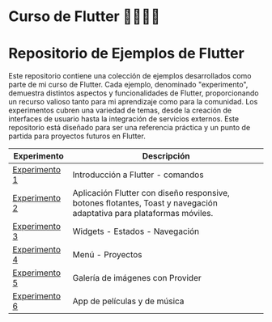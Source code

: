 # Curso de Flutter 👨🏻‍💻📱

# Repositorio de Ejemplos de Flutter

Este repositorio contiene una colección de ejemplos desarrollados como parte de mi curso de Flutter. Cada ejemplo, denominado "experimento", demuestra distintos aspectos y funcionalidades de Flutter, proporcionando un recurso valioso tanto para mi aprendizaje como para la comunidad. Los experimentos cubren una variedad de temas, desde la creación de interfaces de usuario hasta la integración de servicios externos. Este repositorio está diseñado para ser una referencia práctica y un punto de partida para proyectos futuros en Flutter.


| Experimento       | Descripción                                         |
|-------------------|-----------------------------------------------------|
| [Experimento 1 ](https://github.com/german-rs/aleteo/tree/main/experimento1)    | Introducción a Flutter - comandos                     |
| [Experimento 2 ](https://github.com/german-rs/aleteo/tree/main/experimento2)    | Aplicación Flutter con diseño responsive, botones flotantes, Toast y navegación adaptativa para plataformas móviles.                     |
| [Experimento 3 ](https://github.com/german-rs/aleteo/tree/main/experimento3)    | Widgets - Estados - Navegación |
| [Experimento 4 ](https://github.com/german-rs/aleteo/tree/main/experimento4)    | Menú - Proyectos       |
| [Experimento 5 ](https://github.com/german-rs/aleteo/tree/main/experimento5)    | Galería de imágenes con Provider |
| [Experimento 6 ](https://github.com/german-rs/aleteo/tree/main/experimento6)    | App de películas y de música |
